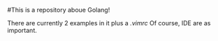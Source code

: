 #This is a repository aboue Golang!

There are currently 2 examples in it plus a *.vimrc*
Of course, IDE are as important.
